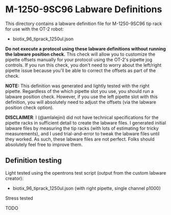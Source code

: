 # M-1250-9SC96 Labware Definitions

This directory contains a labware definition file for M-1250-9SC96 tip rack for use with the OT-2 robot:

- biotix_96_tiprack_1250ul.json

**Do not execute a protocol using these labware definitions without running the labware position check.**
This check will allow you to customize the pipette offsets manually for your protocol using the OT-2's pipette jog controls.
If you run this check, you don't need to worry about the left/right pipette issue because you'll be able to correct the offsets as part of the check.

**NOTE:** This definition was generated and lightly tested with the right pipette. Regardless of the which pipette slot you use, you should run a labware position check. However, if you use the left pipette slot with this definition, you will absolutely need to adjust the offsets (via the labware position check option).

**DISCLAIMER**: I (@amlalejini) did not have technical specifications for the pipette racks in sufficient detail to create the labware files.
I generated initial labware files by measuring the tip racks (with lots of estimating for tricky measurements), and I used trial-and-error to tweak the labware files until they worked.
As such, these labware files are not perfect. Folks should absolutely feel free to improve them.

## Definition testing

Light tested using the opentrons test script (output from the custom labware creator):

- biotix_96_tiprack_1250ul.json (with right pipette, single channel p1000)

Stress tested

TODO